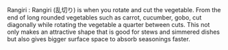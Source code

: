 Rangiri
: Rangiri (乱切り) is when you rotate and cut the vegetable.
From the end of long rounded vegetables such as carrot, cucumber, gobo, cut diagonally while rotating the vegetable a quarter between cuts. This not only makes an attractive shape that is good for stews and simmered dishes but also gives bigger surface space to absorb seasonings faster.